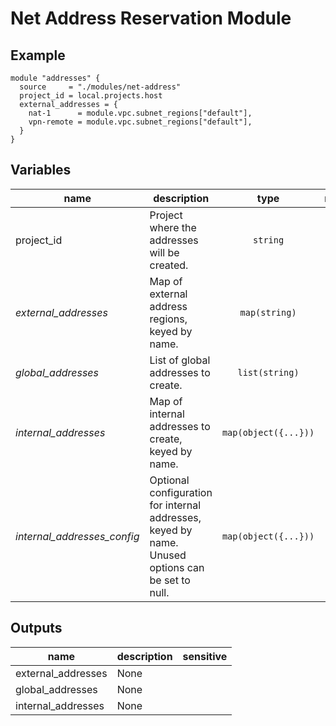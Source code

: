 # Net Address Reservation Module

## Example

```hcl
module "addresses" {
  source     = "./modules/net-address"
  project_id = local.projects.host
  external_addresses = {
    nat-1      = module.vpc.subnet_regions["default"],
    vpn-remote = module.vpc.subnet_regions["default"],
  }
}
```

<!-- BEGIN TFDOC -->
## Variables

| name | description | type | required | default |
|---|---|:---: |:---:|:---:|
| project_id | Project where the addresses will be created. | <code title="">string</code> | ✓ |  |
| *external_addresses* | Map of external address regions, keyed by name. | <code title="map&#40;string&#41;">map(string)</code> |  | <code title="">{}</code> |
| *global_addresses* | List of global addresses to create. | <code title="list&#40;string&#41;">list(string)</code> |  | <code title="">[]</code> |
| *internal_addresses* | Map of internal addresses to create, keyed by name. | <code title="map&#40;object&#40;&#123;&#10;region     &#61; string&#10;subnetwork &#61; string&#10;&#125;&#41;&#41;">map(object({...}))</code> |  | <code title="">{}</code> |
| *internal_addresses_config* | Optional configuration for internal addresses, keyed by name. Unused options can be set to null. | <code title="map&#40;object&#40;&#123;&#10;address &#61; string&#10;purpose &#61; string&#10;tier    &#61; string&#10;&#125;&#41;&#41;">map(object({...}))</code> |  | <code title="">{}</code> |

## Outputs

| name | description | sensitive |
|---|---|:---:|
| external_addresses | None |  |
| global_addresses | None |  |
| internal_addresses | None |  |
<!-- END TFDOC -->